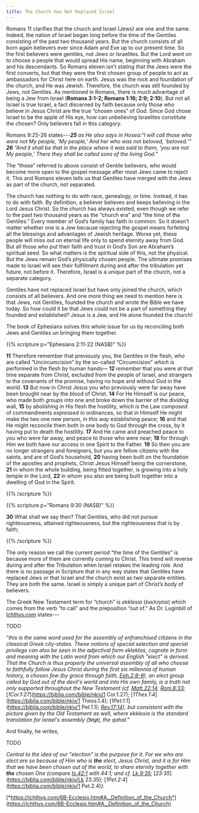 ```yaml
---
title: The Church Has Not Replaced Israel
---
```


Romans 11 clarifies that the church and Israel (Jews) are one and the same. Indeed, the nation of Israel began long before the time of the Gentiles consisting of the past two thousand years. But the church consists of all born again believers ever since Adam and Eve up to our present time. So the first believers were gentiles, not Jews or Israelites. But the Lord went on to choose a people that would spread His name, beginning with Abraham and his descendants. So Romans eleven isn’t stating that the Jews were the first converts, but that they were the first chosen group of people to act as ambassadors for Christ here on earth. Jesus was the rock and foundation of the church, and He was Jewish. Therefore, the church was still founded by Jews, not Gentiles. As mentioned in Romans, there is much advantage of being a Jew from Israel (**Romans 3:1-2; Romans 1:16; 2:9; 2:10**). But not all Israel is true Israel, a fact discerned by faith because only those who believe in Jesus Christ are the true “chosen ones” of God. Since God chose Israel to be the apple of His eye, how can unbelieving Israelites constitute the chosen? Only believers fall in this category.  

Romans 9:25-26 states---***25** as He also says in Hosea:“I will call those who were not My people, ‘My people,’ And her who was not beloved, ‘beloved.’” **26** “And it shall be that in the place where it was said to them, ‘you are not My people,’ There they shall be called sons of the living God.”*

The “those” referred to above consist of Gentile believers, who would become more open to the gospel message after most Jews came to reject it. This and Romans eleven tells us that Gentiles have merged with the Jews as part of the church, not separated. 

The church has nothing to do with race, genealogy, or time. Instead, it has to do with faith. By definition, a believer believes and keeps believing in the Lord Jesus Christ. So the church has always existed, even though we refer to the past two thousand years as the “church era” and “the time of the Gentiles.” Every member of God’s family has faith in common. So it doesn’t matter whether one is a Jew because rejecting the gospel means forfeiting all the blessings and advantages of Jewish heritage. Worse yet, these people will miss out on eternal life only to spend eternity away from God. But all those who put their faith and trust in God’s Son are Abraham’s spiritual seed. So what matters is the spiritual side of this, not the physical. But the Jews remain God’s physically chosen people. The ultimate promises made to Israel will see their fulfillment during and after the tribulation yet future, not before it. Therefore, Israel is a unique part of the church, not a separate category. 

Gentiles have not replaced Israel but have only joined the church, which consists of all believers. And one more thing we need to mention here is that Jews, not Gentiles, founded the church and wrote the Bible we have today. So how could it be that Jews could not be a part of something they founded and established? Jesus is a Jew, and He alone founded the church! 

The book of Ephesians solves this whole issue for us by reconciling both Jews and Gentiles un bringing them together. 

{{% scripture p="Ephesians 2:11-22 (NASB)" %}} 

**11** Therefore remember that previously you, the Gentiles in the flesh, who are called “Uncircumcision” by the so-called “Circumcision” *which is* performed in the flesh by human hands— **12** *remember* that you were at that time separate from Christ, excluded from the people of Israel, and strangers to the covenants of the promise, having no hope and without God in the world. **13** But now in Christ Jesus you who previously were far away have been brought near by the blood of Christ. **14** For He Himself is our peace, who made both *groups into* one and broke down the barrier of the dividing wall, **15** by abolishing in His flesh the hostility, *which is* the Law *composed* of commandments *expressed* in ordinances, so that in Himself He might make the two one new person, *in this way* establishing peace; **16** and that He might reconcile them both in one body to God through the cross, by it having put to death the hostility. **17** And He came and preached peace to you who were far away, and peace to those who were near; **18** for through Him we both have our access in one Spirit to the Father. **19** So then you are no longer strangers and foreigners, but you are fellow citizens with the saints, and are of God’s household, **20** having been built on the foundation of the apostles and prophets, Christ Jesus Himself being the cornerstone, **21** in whom the whole building, being fitted together, is growing into a holy temple in the Lord, **22** in whom you also are being built together into a dwelling of God in the Spirit.                                                               

{{% /scripture %}} 

{{% scripture p="Romans 9:30 (NASB)" %}} 

**30** What shall we say then? That Gentiles, who did not pursue righteousness, attained righteousness, but the righteousness that is by faith;                                

{{% /scripture %}} 

The only reason we call the current period “the time of the Gentiles” is because more of them are currently coming to Christ. This trend will reverse during and after the Tribulation when Israel retakes the leading role. And there is no passage in Scripture that in any way states that Gentiles have replaced Jews or that Israel and the church exist as two separate entities. They are both the same. Israel is simply a unique part of Christ’s body of believers. 

The Greek New Testament term for “church” is *ekklesia* (ἐκκλησία) which comes from the verb “to call” and the preposition “out of.” As Dr. Luginbill of [Ichthys.com](https://www.ichthys.com) states---  

TODO

“*this is the same word used for the assembly of enfranchised citizens in the classical Greek city-states. These notions of special selection and special privilege can also be seen in the adjectival form eklektos, cognate in form and meaning with the Latin word from which our English "elect" is derived. That the Church is thus properly the universal assembly of all who choose to faithfully follow Jesus Christ during the first six millennia of human history, a chosen few (by grace through faith,* [*Eph.2:8-9*](https://biblia.com/bible/nkjv/Eph.2.8-9)*), an elect group called by God out of the devil's world and into His own family, is a truth not only supported throughout the New Testament (cf.* [*Matt.22:14*](https://biblia.com/bible/nkjv/Matt.22.14)*;* [*Rom.8:33*](https://biblia.com/bible/nkjv/Rom.8.33)*;* [*1Cor.1:27*](https://biblia.com/bible/nkjv/1 Cor.1.27)*;* [*1Thes.1:4*](https://biblia.com/bible/nkjv/1 Thess.1.4)*;* [*1Pet.1:1*](https://biblia.com/bible/nkjv/1 Pet.1.1)*;* [*Rev.17:14*](https://biblia.com/bible/nkjv/Rev.17.14)*), but consistent with the picture given by the Old Testament as well, where ekklesia is the standard translation for Israel's assembly (**קהל**), the qahal.”* 

And finally, he writes,

TODO

*Central to the idea of our "election" is the purpose for it. For we who are elect are so because of Him who is **the** elect, Jesus Christ, and it is for Him that we have been chosen out of the world, to share eternity together with **the** chosen One (compare* [*Is.42:1*](https://biblia.com/bible/nkjv/Isa.42.1) *with 44:1; and cf.* [*Lk.9:35*](https://biblia.com/bible/nkjv/Luke.9.35)*;* [*23:35*](https://biblia.com/bible/nkjv/Lk 23.35)*;* [*1Pet.2:4*](https://biblia.com/bible/nkjv/1 Pet.2.4)*):* 

[*https://ichthys.com/6B-Ecclesio.htm#A._Definition_of_the_Church*](https://ichthys.com/6B-Ecclesio.htm#A._Definition_of_the_Church) 
